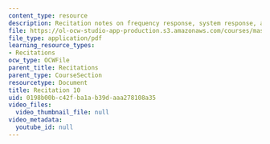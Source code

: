 ```yaml
---
content_type: resource
description: Recitation notes on frequency response, system response, and Z-transforms.
file: https://ol-ocw-studio-app-production.s3.amazonaws.com/courses/mas-160-signals-systems-and-information-for-media-technology-fall-2007/0198b00bc42fba1ab39daaa278108a35_rec10.pdf
file_type: application/pdf
learning_resource_types:
- Recitations
ocw_type: OCWFile
parent_title: Recitations
parent_type: CourseSection
resourcetype: Document
title: Recitation 10
uid: 0198b00b-c42f-ba1a-b39d-aaa278108a35
video_files:
  video_thumbnail_file: null
video_metadata:
  youtube_id: null
---
```

